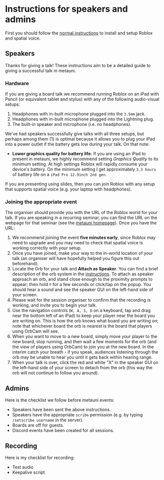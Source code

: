 # Instructions for speakers and admins

First you should follow the [normal instructions](instructions) to install and setup Roblox and spatial voice.

## Speakers

Thanks for giving a talk! These instructions aim to be a detailed guide to giving a successful talk in metauni. 

### Hardware

If you are giving a board talk we recommend running Roblox on an iPad with Pencil (or equivalent tablet and stylus) with any of the following audio-visual setups:

1. Headphones with in-built microphone plugged into the `3.5mm` jack.
2. Headphones with in-built microphone plugged into the Lightning plug.
3. The built-in speaker and microphone (i.e. no headphones).

We've had speakers successfully give talks with all three setups, but perhaps among them (1) is optimal because it allows you to plug your iPad into a power outlet if the battery gets low during your talk. On that note:

* **Lower graphics quality for battery life**: If you are using an iPad to present in metauni, we highly recommend setting *Graphics Quality* to its minimum setting. At high settings Roblox will rapidly consume your device's battery. On the minimum setting I get approximately `3.3 hours` of battery life on a `iPad Pro 12.9inch 2nd gen`.

If you are presenting using slides, then you can join Roblox with any setup that supports spatial voice (e.g. your laptop with headphones).

### Joining the appropriate event

The organiser should provide you with the URL of the Roblox world for your talk. If you are speaking in a recurring seminar, you can find the URL on the webpage for  that seminar (see the [metauni homepage](https://metauni.org)). Once you have the URL:

1. We recommend joining the event **five minutes early**, since Roblox may need to upgrade and you may need to check that spatial voice is working correctly with your setup.
2. Once you have joined, make your way to the in-world location of your talk (an organiser will have hopefully helped you figure this out beforehand).
3. Locate the Orb for your talk and **Attach as Speaker**. You can find a brief description of the orb system in the [instructions](instructions). To attach as speaker approach an orb, and stand close enough to the proximity prompts to appear; then hold `F` for a few seconds or click/tap on the popup. You should hear a sound and see the speaker GUI on the left-hand side of your screen. 
4. Please wait for the session organiser to confirm that the recording is working, and invite you to begin your talk.
5. Use the navigation controls (`W, A, S, D` on a keyboard, tap and drag near the bottom left of an iPad) to keep your player near the board you are writing on. This is how the orb knows what board you are writing on; note that whichever board the orb is nearest is the board that players using OrbCam will see. 
6. When you want to move to a new board, simply move your player to the new board, stop running, and then wait a few moments for the orb (and the view of players using OrbCam) to join you at the new board. In the interim catch your breath - if you speak, audiences listening through the orb may be unable to hear you until it gets back within hearing range.
7. When your talk is over, click the red and white "X" in the speaker GUI on the left-hand side of your screen to detach from the orb (this way the orb will not continue to follow you around).

## Admins

Here is the checklist we follow before metauni events:

* Speakers have been sent the above instructions.
* Speakers have the appropriate `scribe` permission (e.g. by typing `/setscribe username` in the server).
* Boards are off for guests.
* Discord events have been created for all sessions.

## Recording

Here is my checklist for recording:

* Test audio
* Keepalive script
